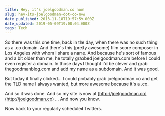 ```yaml
---
title: Hey, it's joelgoodman.co now!
slug: hey-its-joelgoodman-dot-co-now
date_published: 2013-11-18T19:57:59.000Z
date_updated: 2019-05-09T19:08:04.000Z
tags: Tech
---
```


So there was this one time, back in the day, when there was no such thing as a .co domain. And there's this (pretty awesome) film score composer in Los Angeles with whom I share a name. And because he's sort of famous and a bit older than me, he totally grabbed joelgoodman.com before I could even register a domain. In those days I thought I'd be clever and grab thegoodmanblog.com and add my name as a subdomain. And it was good.

But today it finally clicked... I could probably grab joelgoodman.co and get the TLD name I always wanted, but more awesome because it's a .co.

And so it was done. And so my site is now at [http://joelgoodman.co](http://joelgoodman.co) ... And now you know.

Now back to your regularly scheduled Twitters.
